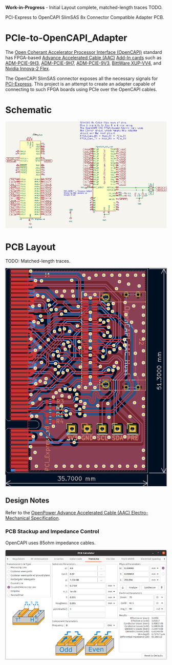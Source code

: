 **Work-in-Progress** - Initial Layout complete, matched-length traces TODO.

PCI-Express to OpenCAPI SlimSAS 8x Connector Compatible Adapter PCB.

# PCIe-to-OpenCAPI_Adapter

The [Open Coherant Accelerator Processor Interface (OpenCAPI)](https://opencapi.org/about/) standard has FPGA-based [Advance Accelerated Cable (AAC)](https://files.openpower.foundation/s/xSQPe6ypoakKQdq/download/25Gbps-spec-20171108.pdf) [Add-In cards](https://opencapi.org/wp-content/uploads/2018/12/OpenCAPI-Tech-SC18-Exhibitor-Forum.pdf) such as [ADM-PCIE-9H3](https://www.alpha-data.com/product/adm-pcie-9h3/), [ADM-PCIE-9H7](https://www.alpha-data.com/alpha-data-release-adm-pcie-9h7-data-center-board-with-xilinx-virtex-ultrascale-hbm-fpga/), [ADM-PCIE-9V3](https://www.alpha-data.com/product/adm-pcie-9v3/), [BittWare XUP-VV4](https://www.bittware.com/fpga/xup-vv4/), and [Nvidia Innova-2 Flex](https://www.nvidia.com/en-us/networking/ethernet/innova-2-flex/).

The OpenCAPI SlimSAS connector exposes all the necessary signals for [PCI-Express](https://en.wikipedia.org/wiki/PCI_Express). This project is an attempt to create an adapter capable of connecting to such FPGA boards using PCIe over the OpenCAPI cables.




# Schematic

![PCIe-to-SlimSAS 8x Schematic](img/PCIe-to-SlimSAS8x_Schematic.png)




# PCB Layout

TODO: Matched-length traces.

![PCIe-to-SlimSAS 8x Layout](img/PCIe-to-SlimSAS8x_Layout.png)




## Design Notes

Refer to the [OpenPower Advance Accelerated Cable (AAC) Electro-Mechanical Specification](https://files.openpower.foundation/s/xSQPe6ypoakKQdq/download/25Gbps-spec-20171108.pdf).


### PCB Stackup and Impedance Control

OpenCAPI uses 85ohm impedance cables.

![85ohm Impedance in KiCad Calculator](img/PCB_85ohm_Impedance_on_0.21mm_PR7628.png)

